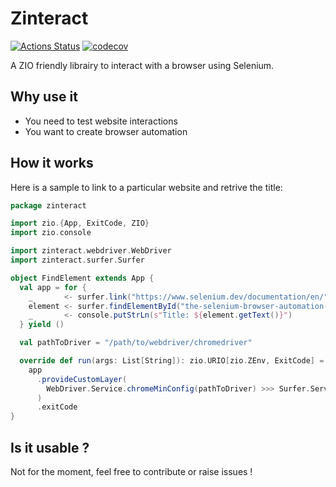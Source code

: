 # Zinteract

[![Actions Status](https://github.com/dylandoamaral/zinteract/workflows/Scala%20CI/badge.svg)](https://github.com/dylandoamaral/zinteract/actions)
[![codecov](https://codecov.io/gh/dylandoamaral/zinteract/branch/master/graph/badge.svg)](https://codecov.io/gh/dylandoamaral/zinteract)

A ZIO friendly librairy to interact with a browser using Selenium.

## Why use it

- You need to test website interactions
- You want to create browser automation

## How it works

Here is a sample to link to a particular website and retrive the title:

```scala
package zinteract

import zio.{App, ExitCode, ZIO}
import zio.console

import zinteract.webdriver.WebDriver
import zinteract.surfer.Surfer

object FindElement extends App {
  val app = for {
    _       <- surfer.link("https://www.selenium.dev/documentation/en/")
    element <- surfer.findElementById("the-selenium-browser-automation-project")
    _       <- console.putStrLn(s"Title: ${element.getText()}")
  } yield ()

  val pathToDriver = "/path/to/webdriver/chromedriver"

  override def run(args: List[String]): zio.URIO[zio.ZEnv, ExitCode] =
    app
      .provideCustomLayer(
        WebDriver.Service.chromeMinConfig(pathToDriver) >>> Surfer.Service.live
      )
      .exitCode
}
```

## Is it usable ?

Not for the moment, feel free to contribute or raise issues !
